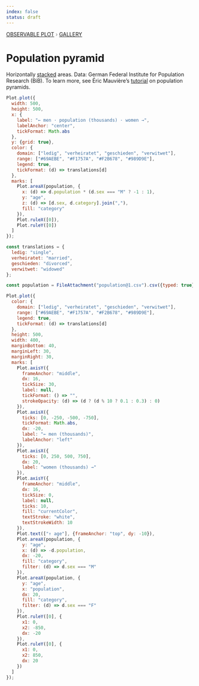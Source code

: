 ```yaml
---
index: false
status: draft
---
```


<div style="color: grey; font: 13px/25.5px var(--sans-serif); text-transform: uppercase;"><h1 style="display: none;">Plot: Population pyramid</h1><a href="/plot">Observable Plot</a> › <a href="/@observablehq/plot-gallery">Gallery</a></div>

# Population pyramid

Horizontally [stacked](https://observablehq.com/plot/transforms/stack) areas. Data: German Federal Institute for Population Research (BiB). To learn more, see Éric Mauvière’s [tutorial](/@ericmauviere/population-pyramid-with-plot) on population pyramids.

```js echo
Plot.plot({
  width: 500,
  height: 500,
  x: {
    label: "← men · population (thousands) · women →",
    labelAnchor: "center",
    tickFormat: Math.abs
  },
  y: {grid: true},
  color: {
    domain: ["ledig", "verheiratet", "geschieden", "verwitwet"],
    range: ["#69AEBE", "#F1757A", "#F2B678", "#989D9E"],
    legend: true,
    tickFormat: (d) => translations[d]
  },
  marks: [
    Plot.areaX(population, {
      x: (d) => d.population * (d.sex === "M" ? -1 : 1),
      y: "age",
      z: (d) => [d.sex, d.category].join(","),
      fill: "category"
    }),
    Plot.ruleX([0]),
    Plot.ruleY([0])
  ]
});
```

```js echo
const translations = {
  ledig: "single",
  verheiratet: "married",
  geschieden: "divorced",
  verwitwet: "widowed"
};
```

```js echo
const population = FileAttachment("population@1.csv").csv({typed: true});
```

```js echo
Plot.plot({
  color: {
    domain: ["ledig", "verheiratet", "geschieden", "verwitwet"],
    range: ["#69AEBE", "#F1757A", "#F2B678", "#989D9E"],
    legend: true,
    tickFormat: (d) => translations[d]
  },
  height: 500,
  width: 400,
  marginBottom: 40,
  marginLeft: 30,
  marginRight: 30,
  marks: [
    Plot.axisY({
      frameAnchor: "middle",
      dx: 16,
      tickSize: 30,
      label: null,
      tickFormat: () => "",
      strokeOpacity: (d) => (d ? (d % 10 ? 0.1 : 0.3) : 0)
    }),
    Plot.axisX({
      ticks: [0, -250, -500, -750],
      tickFormat: Math.abs,
      dx: -20,
      label: "← men (thousands)",
      labelAnchor: "left"
    }),
    Plot.axisX({
      ticks: [0, 250, 500, 750],
      dx: 20,
      label: "women (thousands) →"
    }),
    Plot.axisY({
      frameAnchor: "middle",
      dx: 16,
      tickSize: 0,
      label: null,
      ticks: 10,
      fill: "currentColor",
      textStroke: "white",
      textStrokeWidth: 10
    }),
    Plot.text(["↑ age"], {frameAnchor: "top", dy: -10}),
    Plot.areaX(population, {
      y: "age",
      x: (d) => -d.population,
      dx: -20,
      fill: "category",
      filter: (d) => d.sex === "M"
    }),
    Plot.areaX(population, {
      y: "age",
      x: "population",
      dx: 20,
      fill: "category",
      filter: (d) => d.sex === "F"
    }),
    Plot.ruleY([0], {
      x1: 0,
      x2: -850,
      dx: -20
    }),
    Plot.ruleY([0], {
      x1: 0,
      x2: 850,
      dx: 20
    })
  ]
});
```
